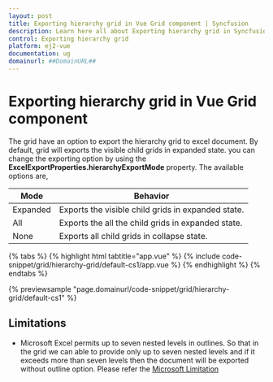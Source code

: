 ```yaml
---
layout: post
title: Exporting hierarchy grid in Vue Grid component | Syncfusion
description: Learn here all about Exporting hierarchy grid in Syncfusion Vue Grid component of Syncfusion Essential JS 2 and more.
control: Exporting hierarchy grid 
platform: ej2-vue
documentation: ug
domainurl: ##DomainURL##
---
```


# Exporting hierarchy grid in Vue Grid component

The grid have an option to export the hierarchy grid to excel document. By default, grid will exports the visible child grids in expanded state. you can change the exporting option by using the **ExcelExportProperties.hierarchyExportMode** property. The available options are,

| Mode     | Behavior    |
|----------|-------------|
| Expanded | Exports the visible child grids in expanded state. |
| All      | Exports the all the child grids in expanded state. |
| None     | Exports all child grids in collapse state. |

{% tabs %}
{% highlight html tabtitle="app.vue" %}
{% include code-snippet/grid/hierarchy-grid/default-cs1/app.vue %}
{% endhighlight %}
{% endtabs %}
        
{% previewsample "page.domainurl/code-snippet/grid/hierarchy-grid/default-cs1" %}

## Limitations

* Microsoft Excel permits up to seven nested levels in outlines. So that in the grid we can able to provide only up to seven nested levels and if it exceeds more than seven levels then the document will be exported without outline option.
Please refer the [Microsoft Limitation](https://docs.microsoft.com/en-us/sql/reporting-services/report-builder/exporting-to-microsoft-excel-report-builder-and-ssrs?view=sql-server-2017#ExcelLimitations)